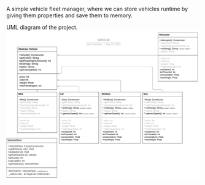 A simple vehicle fleet manager, where we can store vehicles runtime by giving them properties and save them to memory.

UML diagram of the project.
![UML diagram](https://github.com/Miraglia00/vehicle-fleet-java/blob/main/Java%20fleet%20uml%20(1).png)
